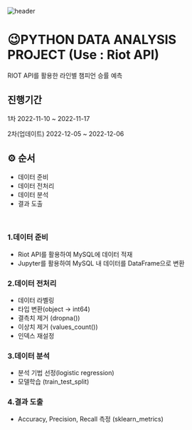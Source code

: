 ![header](https://capsule-render.vercel.app/api?type=Rect&color=auto&height=300&section=header&text=Hello%20Wonpyo&fontSize=90&fontColor=000000)
# 😉PYTHON DATA ANALYSIS PROJECT (Use : Riot API)
RIOT API를 활용한 라인별 챔피언 승률 예측

## 진행기간
1차
2022-11-10 ~ 2022-11-17

2차(업데이트)
2022-12-05 ~ 2022-12-06
 <br>

## ⚙ 순서
- 데이터 준비
- 데이터 전처리
- 데이터 분석
- 결과 도출
<br>

### 1.데이터 준비
- Riot API를 활용하여 MySQL에 데이터 적재
- Jupyter를 활용하여 MySQL 내 데이터를 DataFrame으로 변환

### 2.데이터 전처리
- 데이터 라벨링
- 타입 변환(object -> int64)
- 결측치 제거 (dropna())
- 이상치 제거 (values_count())
- 인덱스 재설정

### 3.데이터 분석
- 분석 기법 선정(logistic regression)
- 모델학습 (train_test_split)

### 4.결과 도출
- Accuracy, Precision, Recall 측정 (sklearn_metrics)
